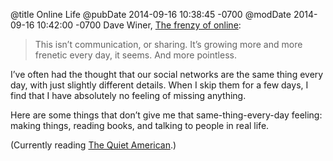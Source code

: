 @title Online Life
@pubDate 2014-09-16 10:38:45 -0700
@modDate 2014-09-16 10:42:00 -0700
Dave Winer, <a href="http://scripting.com/2014/09/16/theFrenzyOfOnline.html">The frenzy of online</a>:

>This isn’t communication, or sharing. It’s growing more and more frenetic every day, it seems. And more pointless.

I’ve often had the thought that our social networks are the same thing every day, with just slightly different details. When I skip them for a few days, I find that I have absolutely no feeling of missing anything.

Here are some things that don’t give me that same-thing-every-day feeling: making things, reading books, and talking to people in real life.

(Currently reading <a href="http://en.wikipedia.org/wiki/The_Quiet_American">The Quiet American</a>.)
